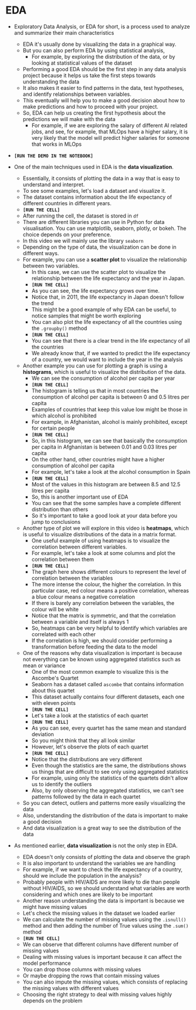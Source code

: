 # EDA

- Exploratory Data Analysis, or EDA for short, is a process used to analyze and summarize their main characteristics
    - EDA it's usually done by visualizing the data in a graphical way. 
    - But you can also perform EDA by using statistical analysis,
        - For example, by exploring the distribution of the data, or by looking at statistical values of the dataset
    - Performing a good EDA should be the first step in any data analysis project because it helps us take the first steps towards understanding the data
    - It also makes it easier to find patterns in the data, test hypotheses, and identify relationships between variables.
    - This eventually will help you to make a good decision about how to make predictions and how to proceed with your project.
    - So, EDA can help us creating the first hypothesis about the predictions we will make with the data
        - For example, if we are exploring the salary of different AI related jobs, and see, for example, that MLOps have a higher salary, it is very likely that the model will predict higher salaries for someone that works in MLOps

- __`[RUN THE DEMO IN THE NOTEBOOK]`__
- One of the main techniques used in EDA is the **data visualization**.
    - Essentially, it consists of plotting the data in a way that is easy to understand and interpret.
    - To see some examples, let's load a dataset and visualize it.
    - The dataset contains information about the life expectancy of different countries in different years.
    - __`[RUN THE CELL]`__
    - After running the cell, the dataset is stored in `df`
    - There are different libraries you can use in Python for data visualisation. You can use matplotlib, seaborn, plotly, or bokeh. The choice depends on your preference.
    - In this video we will mainly use the library `seaborn`
    - Depending on the type of data, the visualization can be done in different ways.
    - For example, you can use a **scatter plot** to visualize the relationship between two variables.
        - In this case, we can use the scatter plot to visualize the relationship between the life expectancy and the year in Japan.
        - __`[RUN THE CELL]`__
        - As you can see, the life expectancy grows over time.
        - Notice that, in 2011, the life expectancy in Japan doesn't follow the trend
        - This might be a good example of why EDA can be useful, to notice samples that might be worth exploring
        - You can also plot the life expectancy of all the countries using the `.groupby()` method
        - __`[RUN THE CELL]`__
        - You can see that there is a clear trend in the life expectancy of all the countries
        - We already know that, if we wanted to predict the life expectancy of a country, we would want to include the year in the analysis
    - Another example you can use for plotting a graph is using a **histograms**, which is useful to visualize the distribution of the data.
        - We can see the consumption of alcohol per capita per year
        - __`[RUN THE CELL]`__
        - The histogram is telling us that in most countries the consumption of alcohol per capita is between 0 and 0.5 litres per capita
        - Examples of countries that keep this value low might be those in which alcohol is prohibited
        - For example, in Afghanistan, alcohol is mainly prohibited, except for certain people
        - __`[RUN THE CELL]`__
        - So, in this histogram, we can see that basically the consumption per capita in Afghanistan is between 0.01 and 0.03 litres per capita
        - On the other hand, other countries might have a higher consumption of alcohol per capita
        - For example, let's take a look at the alcohol consumption in Spain
        - __`[RUN THE CELL]`__
        - Most of the values in this histogram are between 8.5 and 12.5 litres per capita
        - So, this is another important use of EDA
        - You can see that the some samples have a complete different distribution than others
        - So it's important to take a good look at your data before you jump to conclusions
    - Another type of plot we will explore in this video is **heatmaps**, which is useful to visualize distributions of the data in a matrix format.
        - One useful example of using heatmaps is to visualize the correlation between different variables.
        - For example, let's take a look at some columns and plot the correlation between them
        - __`[RUN THE CELL]`__
        - The graph here shows different colours to represent the level of correlation between the variables
        - The more intense the colour, the higher the correlation. In this particular case, red colour means a positive correlation, whereas a blue colour means a negative correlation
        - If there is barely any correlation between the variables, the colour will be white
        - Notice that the matrix is symmetric, and that the correlation between a variable and itself is always 1
        - So, heatmaps can be very helpful to identify which variables are correlated with each other
        - If the correlation is high, we should consider performing a transformation before feeding the data to the model
    - One of the reasons why data visualization is important is because not everything can be known using aggregated statistics such as mean or variance
        - One of the most common example to visualize this is the Ascombe's Quartet
        - Seaborn has a dataset called `ascombe` that contains information about this quartet
        - This dataset actually contains four different datasets, each one with eleven points
        - __`[RUN THE CELL]`__
        - Let's take a look at the statistics of each quartet
        - __`[RUN THE CELL]`__
        - As you can see, every quartet has the same mean and standard deviation
        - So you might think that they all look similar
        - However, let's observe the plots of each quartet
        - __`[RUN THE CELL]`__
        - Notice that the distributions are very different
        - Even though the statistics are the same, the distributions shows us things that are difficult to see only using aggregated statistics
        - For example, using only the statistics of the quartets didn't allow us to identify the outliers
        - Also, by only observing the aggregated statistics, we can't see patterns followed by the data in each quartet
    - So you can detect, outliers and patterns more easily visualizing the data
    - Also, understanding the distribution of the data is important to make a good decision
    - And data visualization is a great way to see the distribution of the data

- As mentioned earlier, **data visualization** is not the only step in EDA.
    - EDA doesn't only consists of plotting the data and observe the graph
    - It is also important to understand the variables we are handling
    - For example, if we want to check the life expectancy of a country, should we include the population in the analysis?
    - Probably people with HIV/AIDS are more likely to die than people without HIV/AIDS, so we should understand what variables are worth considering and which ones are likely to be important
    - Another reason understanding the data is important is because we might have missing values
    - Let's check the missing values in the dataset we loaded earlier
    - We can calculate the number of missing values using the `.isnull()` method and then adding the number of True values using the `.sum()` method
    - __`[RUN THE CELL]`__
    - We can observe that different columns have different number of missing values
    - Dealing with missing values is important because it can affect the model performance
    - You can drop those columns with missing values
    - Or maybe dropping the rows that contain missing values
    - You can also impute the missing values, which consists of replacing the missing values with different values
    - Choosing the right strategy to deal with missing values highly depends on the problem
